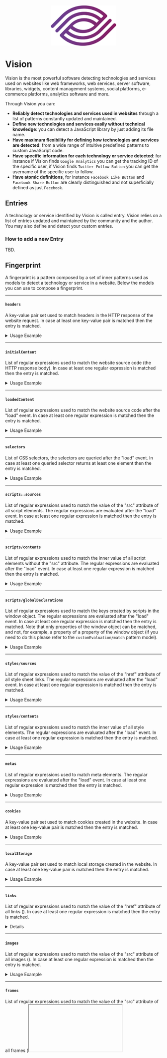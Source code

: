 <p align="center"> 
    <img src="vision.svg" alt="" width="210px">
</p>

# Vision
Vision is the most powerful software detecting technologies and
services used on websites like web frameworks, web services,
server software, libraries, widgets, content management systems, social platforms,
e-commerce platforms, analytics software and more.

Through Vision you can:
-   **Reliably detect technologies and services used in websites**
through a list of patterns constantly updated and maintained.
-   **Define new technologies and services easily without technical knowledge**: you can detect
a JavaScript library by just adding its file name.
-   **Have maximum flexibility for defining how technologies and
services are detected**: from a wide range of intuitive
predefined patterns to custom JavaScript code.
-   **Have specific information for each technology or service detected**:
for instance if Vision finds `Google Analytics` you can get the tracking ID of
the specific user, if Vision finds `Twitter Follow Button`
you can get the username of the specific user to follow.
-   **Have atomic definitions**, for instance `Facebook Like Button`
and `Facebook Share Button` are clearly distinguished and not superficially
defined as just `Facebook`.

## Entries
A technology or service identified by Vision is called entry. Vision relies on a
list of entries updated and maintained by the community and the author. You may also define
and detect your custom entries.

### How to add a new Entry
TBD.

## Fingerprint
A fingerprint is a pattern composed by a set of inner patterns used as models
to detect a technology or service in a website. Below the models you can use to compose a fingerprint.

---

#### `headers`
A key-value pair set used to match headers in the HTTP response of the website request.
In case at least one key-value pair is matched then the entry is matched.

<details>
    <summary>Usage Example</summary>
    <br>

```javascript
{
    name: "Entry Example",
    description: "This entry is used for fingerprint usage examples.",
    fingerprint: {
        headers: {
            "header-name-regex": "header-value-regex",
            "header-name-regex": "header-value-regex",
            // ...
        },
    },
},
```
</details>

---

#### `initialContent`
List of regular expressions used to match the website source code (the HTTP response body). In case at least one regular expression is matched then the entry is matched.

<details>
    <summary>Usage Example</summary>
    <br>

```javascript
{
    name: "Entry Example",
    description: "This entry is used for fingerprint usage examples.",
    fingerprint: {
        initialContent: [
            "regex",
            "regex",
            // ...
        ],
    },
},
```
</details>

---

#### `loadedContent`
List of regular expressions used to match the website source code after the "load" event. In case at least one regular expression is matched then the entry is matched.

<details>
    <summary>Usage Example</summary>
    <br>

```javascript
{
    name: "Entry Example",
    description: "This entry is used for fingerprint usage examples.",
    fingerprint: {
        loadedContent: [
            "regex",
            "regex",
            // ...
        ],
    },
},
```
</details>

---

#### `selectors`
List of CSS selectors, the selectors are queried after the "load" event. In case at least one queried selector returns at least one element then the entry is matched.

<details>
    <summary>Usage Example</summary>
    <br>

```javascript
{
    name: "Entry Example",
    description: "This entry is used for fingerprint usage examples.",
    fingerprint: {
        selectors: [
            ".selector",
            "#selector",
            "a.complex[selector]",
            // ...
        ],
    },
},
```
</details>

---

#### `scripts::sources`
List of regular expressions used to match the value of the "src" attribute of all script elements. The regular expressions are evaluated after the "load" event. In case at least one regular expression is matched then the entry is matched.

<details>
    <summary>Usage Example</summary>
    <br>

```javascript
{
    name: "Entry Example",
    description: "This entry is used for fingerprint usage examples.",
    fingerprint: {
        scripts: {
            sources: [
                "regex",
                "regex",
                // ...
            ],
        },
    },
},
```
</details>

---

#### `scripts/contents`
List of regular expressions used to match the inner value of all script elements without the "src" attribute. The regular expressions are evaluated after the "load" event. In case at least one regular expression is matched then the entry is matched.

<details>
    <summary>Usage Example</summary>
    <br>

```javascript
{
    name: "Entry Example",
    description: "This entry is used for fingerprint usage examples.",
    fingerprint: {
        scripts: {
            contents: [
                "regex",
                "regex",
                // ...
            ],
        },
    },
},
```
</details>

---

#### `scripts/globalDeclarations`
List of regular expressions used to match the keys created by scripts in the window object. The regular expressions are evaluated after the "load" event. In case at least one regular expression is matched then the entry is matched. Note that only properties of the window object can be matched, and not, for example, a property of a property of the window object (if you need to do this please refer to the `customEvaluation/match` pattern model).

<details>
    <summary>Usage Example</summary>
    <br>

```javascript
{
    name: "Entry Example",
    description: "This entry is used for fingerprint usage examples.",
    fingerprint: {
        scripts: {
            globalDeclarations: [
                "global-name-regex",
                "global-name-regex",
                // ...
            ],
        },
    },
},
```

The following is how Vision detects jQuery.
```javascript
{
    name: "jQuery",
    description: "",
    fingerprint: {
        scripts: {
            globalDeclarations: [
                "^jQuery$",
            ],
        },
    },
},
```
The ``^`` and ``$`` are RegExp operators used to make sure the matched key is exactly "jQuery" and not for instance "aaajQuerybbb".
</details>

---

#### `styles/sources`
List of regular expressions used to match the value of the "href" attribute of all style sheet links. The regular expressions are evaluated after the "load" event. In case at least one regular expression is matched then the entry is matched.

<details>
    <summary>Usage Example</summary>
    <br>

```javascript
{
    name: "Entry Example",
    description: "This entry is used for fingerprint usage examples.",
    fingerprint: {
        styles: {
            sources: [
                "regex",
                "regex",
                // ...
            ],
        },
    },
},
```
</details>

---

#### `styles/contents`
List of regular expressions used to match the inner value of all style elements. The regular expressions are evaluated after the "load" event. In case at least one regular expression is matched then the entry is matched.

<details>
    <summary>Usage Example</summary>
    <br>

```javascript
{
    name: "Entry Example",
    description: "This entry is used for fingerprint usage examples.",
    fingerprint: {
        styles: {
            contents: [
                "regex",
                "regex",
                // ...
            ],
        },
    },
},
```
</details>

---

#### `metas`
List of regular expressions used to match meta elements. The regular expressions are evaluated after the "load" event. In case at least one regular expression is matched then the entry is matched.

<details>
    <summary>Usage Example</summary>
    <br>

```javascript
{
    name: "Entry Example",
    description: "This entry is used for fingerprint usage examples.",
    fingerprint: {
        metas: {
            "meta-name-regex": "meta-value-regex",
            "meta-name-regex": "meta-value-regex",
            // ...
        },
    },
},
```
</details>

---

#### `cookies`
A key-value pair set used to match cookies created in the website.
In case at least one key-value pair is matched then the entry is matched.

<details>
    <summary>Usage Example</summary>
    <br>

```javascript
{
    name: "Entry Example",
    description: "This entry is used for fingerprint usage examples.",
    fingerprint: {
        cookies: {
            "cookie-name-regex": "cookie-value-regex",
            "cookie-name-regex": "cookie-value-regex",
            // ...
        },
    },
},
```
</details>

---

#### `localStorage`
A key-value pair set used to match local storage created in the website.
In case at least one key-value pair is matched then the entry is matched.

<details>
    <summary>Usage Example</summary>
    <br>

```javascript
{
    name: "Entry Example",
    description: "This entry is used for fingerprint usage examples.",
    fingerprint: {
        localStorage: {
            "storage-name-regex": "storage-value-regex",
            "storage-name-regex": "storage-value-regex",
            // ...
        },
    },
},
```
</details>

---

#### `links`
List of regular expressions used to match the value of the "href" attribute of all links (<a>). In case at least one regular expression is matched then the entry is matched.

<details>
    <summary>Usage Example</summary>
    <br>

```javascript
{
    name: "Entry Example",
    description: "This entry is used for fingerprint usage examples.",
    fingerprint: {
        links: [
            "regex",
            "regex",
            // ...
        ],
    },
},
```
</details>

---

#### `images`
List of regular expressions used to match the value of the "src" attribute of all images (<img>). In case at least one regular expression is matched then the entry is matched.

<details>
    <summary>Usage Example</summary>
    <br>

```javascript
{
    name: "Entry Example",
    description: "This entry is used for fingerprint usage examples.",
    fingerprint: {
        images: [
            "regex",
            "regex",
            // ...
        ],
    },
},
```
</details>

---

#### `frames`
List of regular expressions used to match the value of the "src" attribute of all frames (<iframe>). In case at least one regular expression is matched then the entry is matched.

<details>
    <summary>Usage Example</summary>
    <br>

```javascript
{
    name: "Entry Example",
    description: "This entry is used for fingerprint usage examples.",
    fingerprint: {
        frames: [
            "regex",
            "regex",
            // ...
        ],
    },
},
```
</details>

---